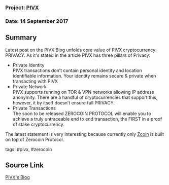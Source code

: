 ### Project: [PIVX](../projects/pivx.md)
### Date: 14 September 2017
## Summary
  
Latest post on the PIVX Blog unfolds core value of PIVX cryptocurrency: PRIVACY.
As it's stated in the article PIVX has three pillars of Privacy:  
* Private Identity  
PIVX transactions don’t contain personal identity and location identifiable information.  Your identity remains secure & private when transacting with PIVX
* Private Network  
PIVX supports running on TOR & VPN networks allowing IP address anonymity.  There are a handful of cryptocurrencies that support this, however, it by itself doesn’t ensure full PRIVACY.
* Private Transactions  
The soon to be released ZEROCOIN PROTOCOL will enable you to achieve a truly untraceable end to end transaction, the FIRST in a proof of stake cryptocurrency.
  
The latest statement is very interesting because currently only [Zcoin](../projects/zcoin.md) is built on top of Zerocoin Protocol.
  
tags: #pivx, #zerocoin
## Source Link
[PIVX's Blog](https://pivx.org/pivx-the-most-privacy-centric-proof-of-stake-cryptocurrency/) 
